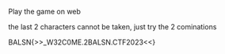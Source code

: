 Play the game on web

the last 2 characters cannot be taken, just try the 2 cominations

BALSN{>>_W32C0ME.2BALSN.CTF2023<<}
